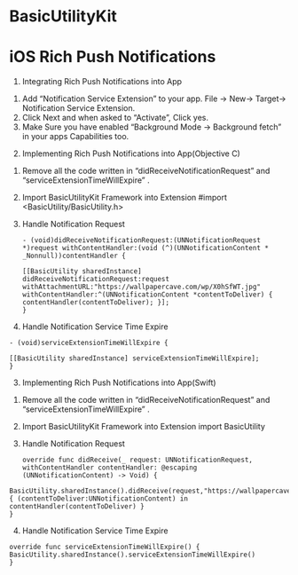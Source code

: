# BasicUtilityKit
# iOS Rich Push Notifications

1. Integrating Rich Push Notifications into App
  1) Add “Notification Service Extension” to your app. File -> New-> Target-> Notification Service Extension.
  2) Click Next and when asked to “Activate”, Click yes.
  3) Make Sure you have enabled “Background Mode -> Background fetch” in your apps Capabilities too.
  
2. Implementing Rich Push Notifications into App(Objective C)
  1) Remove all the code written in “didReceiveNotificationRequest” and “serviceExtensionTimeWillExpire” .
  2) Import BasicUtilityKit Framework into Extension
      #import <BasicUtility/BasicUtility.h>
  3) Handle Notification Request
  
         - (void)didReceiveNotificationRequest:(UNNotificationRequest *)request withContentHandler:(void (^)(UNNotificationContent * _Nonnull))contentHandler { 
         
         [[BasicUtility sharedInstance] didReceiveNotificationRequest:request withAttachmentURL:"https://wallpapercave.com/wp/X0hSfWT.jpg" withContentHandler:^(UNNotificationContent *contentToDeliver) {
         contentHandler(contentToDeliver); }];
         }
  
  4) Handle Notification Service Time Expire
  
    - (void)serviceExtensionTimeWillExpire {
    
    [[BasicUtility sharedInstance] serviceExtensionTimeWillExpire]; 
    }
    
    
3. Implementing Rich Push Notifications into App(Swift)
  1) Remove all the code written in “didReceiveNotificationRequest” and “serviceExtensionTimeWillExpire” .
  2) Import BasicUtilityKit Framework into Extension
      import BasicUtility
  3) Handle Notification Request
  
         override func didReceive(_ request: UNNotificationRequest, withContentHandler contentHandler: @escaping (UNNotificationContent) -> Void) {
    BasicUtility.sharedInstance().didReceive(request,"https://wallpapercave.com/wp/X0hSfWT.jpg") { (contentToDeliver:UNNotificationContent) in
    contentHandler(contentToDeliver) }
    }
  
  4) Handle Notification Service Time Expire
  
    override func serviceExtensionTimeWillExpire() {
    BasicUtility.sharedInstance().serviceExtensionTimeWillExpire() 
    }
    
      

